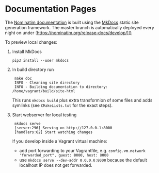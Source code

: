# Documentation Pages

The [Nominatim documentation](https://nominatim.org/release-docs/develop/) is built using the [MkDocs](https://www.mkdocs.org/) static site generation framework. The master branch is automatically deployed every night on under [https://nominatim.org/release-docs/develop/]()

To preview local changes:

1. Install MkDocs

    ```
    pip3 install --user mkdocs 
    ```


2. In build directory run

        make doc
        INFO - Cleaning site directory
        INFO - Building documentation to directory: /home/vagrant/build/site-html 

    This runs `mkdocs build` plus extra transformion of some files and adds symlinks (see `CMakeLists.txt` for the exact steps).


3. Start webserver for local testing

        mkdocs serve
        [server:296] Serving on http://127.0.0.1:8000
        [handlers:62] Start watching changes

    If you develop inside a Vagrant virtual machine:
    * add port forwarding to your Vagrantfile, e.g. `config.vm.network "forwarded_port", guest: 8000, host: 8000`
    * use `mkdocs serve --dev-addr 0.0.0.0:8000` because the default localhost
       IP does not get forwarded.
